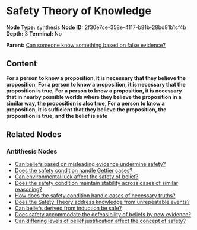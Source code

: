 # Safety Theory of Knowledge

**Node Type:** synthesis
**Node ID:** 2f30e7ce-358e-4117-b81b-28bd81b1cf4b
**Depth:** 3
**Terminal:** No

**Parent:** [Can someone know something based on false evidence?](can-someone-know-something-based-on-false-evidence-antithesis-f8d8f091-4285-426f-b9ca-b0f00d5a9555.md)

## Content

**For a person to know a proposition, it is necessary that they believe the proposition**, **For a person to know a proposition, it is necessary that the proposition is true**, **For a person to know a proposition, it is necessary that in nearby possible worlds where they believe the proposition in a similar way, the proposition is also true**, **For a person to know a proposition, it is sufficient that they believe the proposition, the proposition is true, and the belief is safe**

## Related Nodes

### Antithesis Nodes

- [Can beliefs based on misleading evidence undermine safety?](can-beliefs-based-on-misleading-evidence-undermine-safety-antithesis-39f32f01-6cdf-499a-a4e2-794b1a5dcf37.md)
- [Does the safety condition handle Gettier cases?](does-the-safety-condition-handle-gettier-cases-antithesis-bdaa765a-8a4d-4758-91f5-ab0a43190b9e.md)
- [Can environmental luck affect the safety of belief?](can-environmental-luck-affect-the-safety-of-belief-antithesis-29bfd588-f1a0-4be0-8e0b-413fe19e1913.md)
- [Does the safety condition maintain stability across cases of similar reasoning?](does-the-safety-condition-maintain-stability-across-cases-of-similar-reasoning-antithesis-03effe80-3ec0-4a9a-843c-e70100b8f114.md)
- [How does the safety condition handle cases of necessary truths?](how-does-the-safety-condition-handle-cases-of-necessary-truths-antithesis-93a0b961-d550-4375-bf17-313bfe83aa5c.md)
- [Does the Safety Theory address knowledge from unrepeatable events?](does-the-safety-theory-address-knowledge-from-unrepeatable-events-antithesis-fba696c4-2787-41db-ada4-385bd4a3df9e.md)
- [Can beliefs derived from induction be safe?](can-beliefs-derived-from-induction-be-safe-antithesis-11d1db2e-96f6-448a-a289-553646bb634a.md)
- [Does safety accommodate the defeasibility of beliefs by new evidence?](does-safety-accommodate-the-defeasibility-of-beliefs-by-new-evidence-antithesis-ef243a71-37bf-43bc-8807-af6f4fd37877.md)
- [Can differing levels of belief justification affect the concept of safety?](can-differing-levels-of-belief-justification-affect-the-concept-of-safety-antithesis-6e4000e9-4e22-4569-a067-5e424a99e04d.md)
